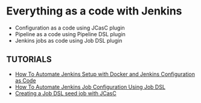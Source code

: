 # Everything as a code with Jenkins

- Configuration as a code using JCasC plugin
- Pipeline as a code using Pipeline DSL plugin
- Jenkins jobs as code using Job DSL plugin

## TUTORIALS

- [How To Automate Jenkins Setup with Docker and Jenkins Configuration as Code](https://www.digitalocean.com/community/tutorials/how-to-automate-jenkins-setup-with-docker-and-jenkins-configuration-as-code)
- [How To Automate Jenkins Job Configuration Using Job DSL](https://www.digitalocean.com/community/tutorials/how-to-automate-jenkins-job-configuration-using-job-dsl)
- [Creating a Job DSL seed job with JCasC](https://gerg.dev/2020/06/creating-a-job-dsl-seed-job-with-jcasc/)
